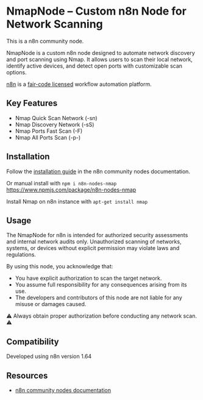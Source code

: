 # NmapNode – Custom n8n Node for Network Scanning

This is a n8n community node.

NmapNode is a custom n8n node designed to automate network discovery and port scanning using Nmap. It allows users to scan their local network, identify active devices, and detect open ports with customizable scan options.

[n8n](https://n8n.io/) is a [fair-code licensed](https://docs.n8n.io/reference/license/) workflow automation platform.

## Key Features
* Nmap Quick Scan Network (-sn)
* Nmap Discovery Network (-sS)
* Nmap Ports Fast Scan (-F)
* Nmap All Ports Scan (-p-)

## Installation

Follow the [installation guide](https://docs.n8n.io/integrations/community-nodes/installation/) in the n8n community nodes documentation.

Or manual install with `npm i n8n-nodes-nmap`
https://www.npmjs.com/package/n8n-nodes-nmap

Install Nmap on n8n instance with  `apt-get install nmap`

## Usage
The NmapNode for n8n is intended for authorized security assessments and internal network audits only. Unauthorized scanning of networks, systems, or devices without explicit permission may violate laws and regulations.

By using this node, you acknowledge that:
*	You have explicit authorization to scan the target network.
*	You assume full responsibility for any consequences arising from its use.
*	The developers and contributors of this node are not liable for any misuse or damages caused.

⚠ Always obtain proper authorization before conducting any network scan. ⚠

## Compatibility

Developed using n8n version 1.64

## Resources

* [n8n community nodes documentation](https://docs.n8n.io/integrations/community-nodes/)

